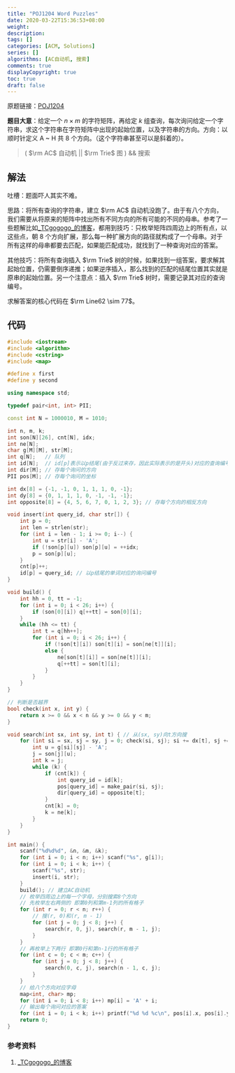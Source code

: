 ```yaml
---
title: "POJ1204 Word Puzzles"
date: 2020-03-22T15:36:53+08:00
weight: 
description:
tags: []
categories: [ACM, Solutions]
series: []
algorithms: [AC自动机, 搜索]
comments: true
displayCopyright: true
toc: true
draft: false
---
```


原题链接：[POJ1204](http://poj.org/problem?id=1204)

**题目大意**：给定一个 $n \times m$ 的字符矩阵，再给定 $k$ 组查询，每次询问给定一个字符串，求这个字符串在字符矩阵中出现的起始位置，以及字符串的方向。方向：以顺时针定义 A ~ H 共 8 个方向。（这个字符串甚至可以是斜着的）。

<!--more-->

> ( $\rm AC$ 自动机 || $\rm Trie$ 图 ) && 搜索

## 解法

吐槽：题面吓人其实不难。

思路：将所有查询的字符串，建立 $\rm AC$ 自动机没跑了。由于有八个方向，我们需要从将原来的矩阵中找出所有不同方向的所有可能的不同的母串。参考了一些题解比如[_TCgogogo_的博客](https://blog.csdn.net/Tc_To_Top/article/details/44106923)，都用到技巧：只枚举矩阵四周边上的所有点，以这些点，朝 $8$ 个方向扩展，那么每一种扩展方向的路径就构成了一个母串。对于所有这样的母串都要去匹配，如果能匹配成功，就找到了一种查询对应的答案。

其他技巧：将所有查询插入 $\rm Trie$ 树的时候，如果找到一组答案，要求解其起始位置，仍需要倒序递推；如果逆序插入，那么找到的匹配的结尾位置其实就是原串的起始位置。另一个注意点：插入 $\rm Trie$ 树时，需要记录其对应的查询编号。

求解答案的核心代码在 $\rm Line62 \sim 77$。

## 代码

```cpp
#include <iostream>
#include <algorithm>
#include <cstring>
#include <map>

#define x first
#define y second

using namespace std;

typedef pair<int, int> PII; 

const int N = 1000010, M = 1010;

int n, m, k;
int son[N][26], cnt[N], idx;
int ne[N];
char g[M][M], str[M];
int q[N]; 	// 队列 
int id[N];	// id[p]表示以p结尾(由于反过来存，因此实际表示的是开头)对应的查询编号 
int dir[M]; // 存每个询问的方向
PII pos[M]; // 存每个询问的坐标

int dx[8] = {-1, -1, 0, 1, 1, 1, 0, -1};
int dy[8] = {0, 1, 1, 1, 0, -1, -1, -1};
int opposite[8] = {4, 5, 6, 7, 0, 1, 2, 3}; // 存每个方向的相反方向

void insert(int query_id, char str[]) {
	int p = 0;
	int len = strlen(str);
	for (int i = len - 1; i >= 0; i--) {
		int u = str[i] - 'A';
		if (!son[p][u]) son[p][u] = ++idx;
		p = son[p][u];
	}	
	cnt[p]++;
	id[p] = query_id; // 以p结尾的单词对应的询问编号
}

void build() {
    int hh = 0, tt = -1;
    for (int i = 0; i < 26; i++) {
        if (son[0][i]) q[++tt] = son[0][i];
    }
    while (hh <= tt) {
        int t = q[hh++];
        for (int i = 0; i < 26; i++) {
            if (!son[t][i]) son[t][i] = son[ne[t]][i];
            else {
                ne[son[t][i]] = son[ne[t]][i];
                q[++tt] = son[t][i];
            }
        }
    }
}

// 判断是否越界 
bool check(int x, int y) {
	return x >= 0 && x < n && y >= 0 && y < m;
}

void search(int sx, int sy, int t) { // 从(sx, sy)向t方向搜
	for (int si = sx, sj = sy, j = 0; check(si, sj); si += dx[t], sj += dy[t]) {
		int u = g[si][sj] - 'A';
		j = son[j][u];
		int k = j;
		while (k) {
			if (cnt[k]) {
				int query_id = id[k];
				pos[query_id] = make_pair(si, sj);
				dir[query_id] = opposite[t];
			}
			cnt[k] = 0;
			k = ne[k];
		}
	}
}

int main() {
	scanf("%d%d%d", &n, &m, &k);
	for (int i = 0; i < n; i++) scanf("%s", g[i]);
	for (int i = 0; i < k; i++) {
		scanf("%s", str);
		insert(i, str);
	}
	build(); // 建立AC自动机
	// 枚举四周边上的每一个字母，分别搜索8个方向
	// 先枚举左右两侧的 即第0列和第m-1列的所有格子 
	for (int r = 0; r < n; r++) {
		// 搜(r, 0)和(r, m - 1)
		for (int j = 0; j < 8; j++) {
			search(r, 0, j), search(r, m - 1, j);
		}
	}
	// 再枚举上下两行 即第0行和第n-1行的所有格子 
	for (int c = 0; c < m; c++) {
		for (int j = 0; j < 8; j++) {
			search(0, c, j), search(n - 1, c, j);
		}
	}
	// 给八个方向对应字母
	map<int, char> mp;
	for (int i = 0; i < 8; i++) mp[i] = 'A' + i;
	// 输出每个询问对应的答案
	for (int i = 0; i < k; i++) printf("%d %d %c\n", pos[i].x, pos[i].y, mp[dir[i]]);
	return 0;
}
```

### 参考资料

1. [_TCgogogo_的博客](https://blog.csdn.net/Tc_To_Top/article/details/44106923)